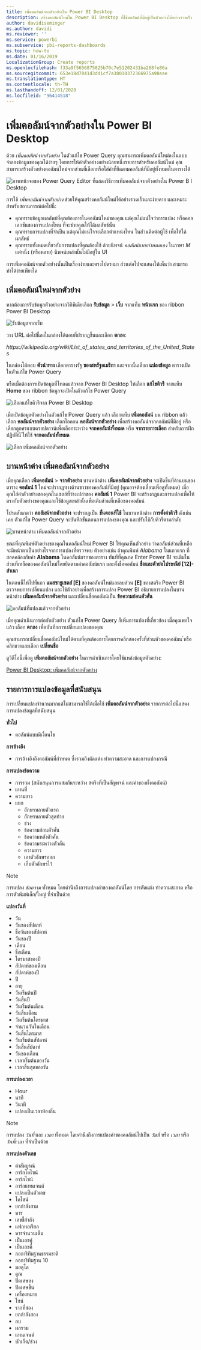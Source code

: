 ```yaml
---
title: เพิ่มคอลัมน์จากตัวอย่างใน Power BI Desktop
description: สร้างคอลัมน์ใหม่ใน Power BI Desktop ที่ใช้คอลัมน์ที่มีอยู่เป็นตัวอย่างได้อย่างรวดเร็ว
author: davidiseminger
ms.author: davidi
ms.reviewer: ''
ms.service: powerbi
ms.subservice: pbi-reports-dashboards
ms.topic: how-to
ms.date: 01/16/2019
LocalizationGroup: Create reports
ms.openlocfilehash: f33a9f5656875825b70c7e51202431ba268fe86a
ms.sourcegitcommit: 653e18d7041d3dd1cf7a38010372366975a98eae
ms.translationtype: HT
ms.contentlocale: th-TH
ms.lasthandoff: 12/01/2020
ms.locfileid: "96414518"
---
```

# <a name="add-a-column-from-examples-in-power-bi-desktop"></a>เพิ่มคอลัมน์จากตัวอย่างใน Power BI Desktop
ด้วย *เพิ่มคอลัมน์จากตัวอย่าง* ในตัวแก้ไข Power Query คุณสามารถเพิ่มคอลัมน์ใหม่ลงในแบบจำลองข้อมูลของคุณได้ง่ายๆ โดยการให้ค่าตัวอย่างอย่างน้อยหนึ่งรายการสำหรับคอลัมน์ใหม่ คุณสามารถสร้างตัวอย่างคอลัมน์ใหม่จากส่วนที่เลือกหรือใส่ค่าที่ยึดตามคอลัมน์ที่มีอยู่ทั้งหมดในตารางได้

![ภาพหน้าจอของ Power Query Editor ที่แสดงวิธีการเพิ่มคอลัมน์จากตัวอย่างใน Power B I Desktop](media/desktop-add-column-from-example/add-column-from-example_01.png)

การใช้ *เพิ่มคอลัมน์จากตัวอย่าง* ช่วยให้คุณสร้างคอลัมน์ใหม่ได้อย่างรวดเร็วและง่ายดาย และเหมาะสำหรับสถานการณ์ต่อไปนี้:

- คุณทราบข้อมูลผลลัพธ์ที่คุณต้องการในคอลัมน์ใหม่ของคุณ แต่คุณไม่แน่ใจว่าการแปลง หรือคอลเลกชันของการแปลงไหน ที่จะช่วยคุณให้ได้ผลลัพธ์นั้น
- คุณทราบการแปลงที่จำเป็น แต่คุณไม่แน่ใจจะเลือกตำแหน่งไหน ในส่วนติดต่อผู้ใช้ เพื่อให้ได้ผลลัพธ์
- คุณทราบทั้งหมดเกี่ยวกับการแปลงที่คุณต้องใช้ ด้วยนิพจน์ *คอลัมน์แบบกำหนดเอง* ในภาษา *M* แต่หนึ่ง (หรือหลาย) นิพจน์เหล่านั้นไม่มีอยู่ใน UI

การเพิ่มคอลัมน์จากตัวอย่างนั้นเป็นเรื่องง่ายและตรงไปตรงมา ส่วนต่อไปจะแสดงให้เห็นว่า สามารถทำได้ง่ายเพียงใด

## <a name="add-a-new-column-from-examples"></a>เพิ่มคอลัมน์ใหม่จากตัวย่าง

หากต้องการรับข้อมูลตัวอย่างจากวิกิพีเดียเลือก **รับข้อมูล** > **เว็บ** จากแท็บ **หน้าแรก** ของ ribbon Power BI Desktop 

![รับข้อมูลจากเว็บ](media/desktop-add-column-from-example/add-column-from-example_02.png)

วาง URL ต่อไปนี้ลงในกล่องโต้ตอบที่ปรากฏขึ้นและเลือก **ตกลง**: 

*https:\//wikipedia.org/wiki/List_of_states_and_territories_of_the_United_States*

ในกล่องโต้ตอบ **ตัวนำทาง** เลือกตารางรัฐ **ของสหรัฐอเมริกา** และจากนั้นเลือก **แปลงข้อมูล** ตารางเปิดในตัวแก้ไข Power Query

หรือเมื่อต้องการเปิดข้อมูลที่โหลดแล้วจาก Power BI Desktop ให้เลือก **แก้ไขคิวรี** จากแท็บ **Home** ของ ribbon ข้อมูลจะเปิดในตัวแก้ไข Power Query 

![เลือกแก้ไขคิวรีจาก Power BI Desktop](media/desktop-add-column-from-example/add-column-from-example_05.png)

เมื่อเปิดข้อมูลตัวอย่างในตัวแก้ไข Power Query แล้ว เลือกแท็บ **เพิ่มคอลัมน์** บน ribbon แล้้วเลือก **คอลัมน์จากตัวอย่าง** เลือกไอคอน **คอลัมน์จากตัวอย่าง** เพื่อสร้างคอลัมน์จากคอลัมน์ที่มีอยู่ หรือเลือกลูกศรแบบดรอปดาวน์เพื่อเลือกระหว่าง **จากคอลัมน์ทั้งหมด** หรือ **จากรายการเลือก** สำหรับการฝึกปฏิบัตินี ้ให้ใช้ **จากคอลัมน์ทั้งหมด**

![เลือก เพิ่มคอลัมน์จากตัวอย่าง](media/desktop-add-column-from-example/add-column-from-example_03.png)

## <a name="add-column-from-examples-pane"></a>บานหน้าต่าง เพิ่มคอลัมน์จากตัวอย่าง
เมื่อคุณเลือก **เพิ่มคอลัมน์** > **จากตัวอย่าง** บานหน้าต่าง **เพิ่มคอลัมน์จากตัวอย่าง** จะเปิดขึ้นที่ด้านบนของตาราง **คอลัมน์่ 1** ใหม่จะปรากฏทางด้านขวาของคอลัมน์ที่มีอยู่ (คุณอาจต้องเลื่อนเพื่อดูทั้งหมด) เมื่อคุณใส่ค่าตัวอย่างของคุณในเซลล์ที่ว่างเปล่าของ **คอลัมน์ 1** Power BI จะสร้างกฎและการแปลงเพื่อให้ตรงกับตัวอย่างของคุณและใช้ข้อมูลเหล่านั้นเพื่อเติมส่วนที่เหลือของคอลัมน์

โปรดสังเกตว่า **คอลัมน์จากตัวอย่าง** จะปรากฏเป็น **ขั้นตอนที่ใช้** ในบานหน้าต่าง **การตั้งค่าคิวรี** ดังเช่นเคย ตัวแก้ไข Power Query จะบันทึกขั้นตอนการแปลงของคุณ และปรับใช้กับคิวรีตามลำดับ

![บานหน้าต่าง เพิ่มคอลัมน์จากตัวอย่าง](media/desktop-add-column-from-example/add-column-from-example_04.png)

ขณะที่คุณพิมพ์ตัวอย่างของคุณในคอลัมน์ใหม่ Power BI ให้คุณเห็นตัวอย่าง ว่าคอลัมน์ส่วนที่เหลือจะมีหน้าตาเป็นอย่างไรจากการแปลงที่ตรวจพบ ตัวอย่างเช่น ถ้าคุณพิมพ์ *Alabama* ในแถวแรก ที่สอดคล้องกับค่า **Alabama** ในคอลัมน์แรกของตาราง ทันทีที่คุณกด Enter Power BI จะเติมในส่วนที่เหลือของคอลัมน์ใหม่โดยยึดตามค่าคอลัมน์แรก และตั้งชื่อคอลัมน์ **ชื่อและตัวย่อไปรษณีย์ [12]-สำเนา**

ในตอนนี้ให้ไปที่แถว **แมสซาชูเซตส์ [E]** ของคอลัมน์ใหม่และลบส่วน **[E]** ของสตริง Power BI ตรวจพบการเปลี่ยนแปลง และใช้ตัวอย่างเพื่อสร้างการแปลง Power BI อธิบายการแปลงในบานหน้าต่าง **เพิ่มคอลัมน์จากตัวอย่าง** และเปลี่ยนชื่อคอลัมน์เป็น **ข้อความก่อนตัวคั่น** 

![คอลัมน์ที่แปลงแล้วจากตัวอย่าง](media/desktop-add-column-from-example/add-column-from-example_06.png)

เมื่อคุณดำเนินการต่อกับตัวอย่าง ตัวแก้ไข Power Query ก็เพิ่มการแปลงที่เกี่ยวข้อง เมื่อคุณพอใจแล้ว เลือก **ตกลง** เพื่อบันทึกการเปลี่ยนแปลงของคุณ 

คุณสามารถเปลี่ยนชื่อคอลัมน์ใหม่ได้ตามที่คุณต้องการโดยการคลิกสองครั้งที่ส่วนหัวของคอลัมน ์หรือคลิกขวาและเลือก **เปลี่ยนชื่อ** 

ดูวิดีโอนี้เพื่อดู **เพิ่มคอลัมน์จากตัวอย่าง** ในการดำเนินการโดยใช้แหล่งข้อมูลตัวอย่าง: 

[Power BI Desktop: เพิ่มคอลัมน์จากตัวอย่าง](https://www.youtube.com/watch?v=-ykbVW9wQfw) 

## <a name="list-of-supported-transformations"></a>รายการการแปลงข้อมูลที่สนับสนุน
การเปลี่ยนแปลงจำนวนมากแต่ไม่สามารถใช้ได้เมื่อใช้ **เพิ่มคอลัมน์จากตัวอย่าง** รายการต่อไปนี้แสดงการแปลงข้อมูลที่สนับสนุน

**ทั่วไป**

- คอลัมน์แบบมีเงื่อนไข

**การอ้างอิง**
  
- การอ้างอิงถึงคอลัมน์ที่กำหนด ซึ่งรวมถึงตัดแต่ง ทำความสะอาด และการแปลงกรณี

**การแปลงข้อความ**

- การรวม (สนับสนุนการผสมกันระหว่าง สตริงที่เป็นสัญพจน์ และค่าของทั้งคอลัมน์)
- แทนที่
- ความยาว
- แยก   
  - อักษรหลายตัวแรก
  - อักษรหลายตัวสุดท้าย
  - ช่วง
  - ข้อความก่อนตัวคั่น
  - ข้อความหลังตัวคั่น
  - ข้อความระหว่างตัวคั่น
  - ความยาว
  - เอาตัวอักษรออก
  - เก็บตัวอักษรไว้

> [!NOTE]
> การแปลง *ข้อความ* ทั้งหมด โดยคำนึงถึงการแปลงค่าของคอลัมน์โดย การตัดแต่ง ทำความสะอาด หรือการตัวพิมพ์เล็ก/ใหญ่ ที่จำเป็นด้วย

**แปลงวันที่**

- วัน
- วันของสัปดาห์
- ชื่อวันของสัปดาห์
- วันของปี
- เดือน
- ชื่อเดือน
- ไตรมาสของปี
- สัปดาห์ของเดือน
- สัปดาห์ของปี
- ปี
- อายุ
- วันเริ่มต้นปี
- วันสิ้นปี
- วันเริ่มต้นเดือน
- วันสิ้นเดือน
- วันเริ่มต้นไตรมาส
- จำนวนวันในเดือน
- วันสิ้นไตรมาส
- วันเริ่มต้นสัปดาห์
- วันสิ้นสัปดาห์
- วันของเดือน
- เวลาเริ่มต้นของวัน
- เวลาสิ้นสุดของวัน

**การแปลงเวลา**

- Hour
- นาที
- วินาที  
- แปลงเป็นเวลาท้องถิ่น

> [!NOTE]
> การแปลง *วันที่* และ *เวลา* ทั้งหมด โดยคำนึงถึงการแปลงค่าของคอลัมน์ไปเป็น *วันที่* หรือ *เวลา* หรือ *วันที่เวลา* ที่จำเป็นด้วย

**การแปลงตัวเลข** 

- ค่าสัมบูรณ์
- อาร์กโคไซน์
- อาร์กไซน์
- อาร์กแทนเจนต์
- แปลงเป็นตัวเลข
- โคไซน์
- ยกกำลังสาม
- หาร
- เลขชี้กำลัง
- แฟกทอเรียล
- หารจำนวนเต็ม
- เป็นเลขคู่
- เป็นเลขคี่
- ลอการิทึมฐานธรรมชาติ
- ลอการิทึมฐาน 10
- มอดุโล
- คูณ
- ปัดเศษลง
- ปัดเศษขึ้น
- เครื่องหมาย
- ไซน์
- รากที่สอง
- ยกกำลังสอง
- ลบ
- ผลรวม
- แทนเจนต์
- บักเก็ต/ช่วง

